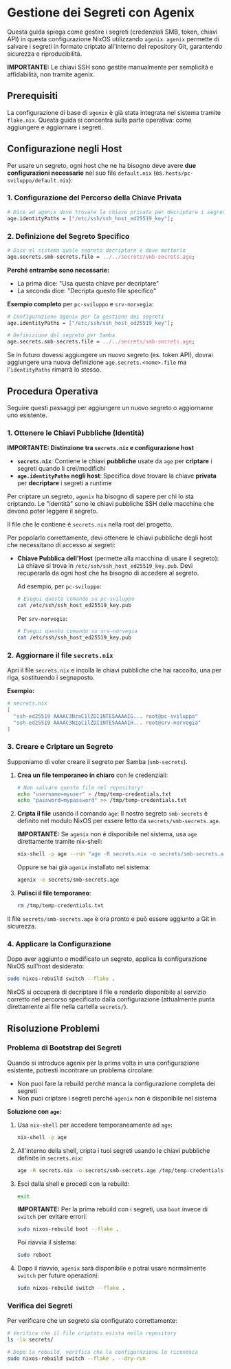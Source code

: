 # Gestione dei Segreti con Agenix

Questa guida spiega come gestire i segreti (credenziali SMB, token, chiavi API) in questa configurazione NixOS utilizzando `agenix`. `agenix` permette di salvare i segreti in formato criptato all'interno del repository Git, garantendo sicurezza e riproducibilità.

**IMPORTANTE:** Le chiavi SSH sono gestite manualmente per semplicità e affidabilità, non tramite agenix.

## Prerequisiti

La configurazione di base di `agenix` è già stata integrata nel sistema tramite `flake.nix`. Questa guida si concentra sulla parte operativa: come aggiungere e aggiornare i segreti.

## Configurazione negli Host

Per usare un segreto, ogni host che ne ha bisogno deve avere **due configurazioni necessarie** nel suo file `default.nix` (es. `hosts/pc-sviluppo/default.nix`):

### 1. Configurazione del Percorso della Chiave Privata
```nix
# Dice ad agenix dove trovare la chiave privata per decriptare i segreti
age.identityPaths = ["/etc/ssh/ssh_host_ed25519_key"];
```

### 2. Definizione del Segreto Specifico
```nix
# Dice al sistema quale segreto decriptare e dove metterlo
age.secrets.smb-secrets.file = ../../secrets/smb-secrets.age;
```

**Perché entrambe sono necessarie:**
- La prima dice: "Usa questa chiave per decriptare"
- La seconda dice: "Decripta questo file specifico"

**Esempio completo** per `pc-sviluppo` e `srv-norvegia`:
```nix
# Configurazione agenix per la gestione dei segreti
age.identityPaths = ["/etc/ssh/ssh_host_ed25519_key"];

# Definizione del segreto per Samba
age.secrets.smb-secrets.file = ../../secrets/smb-secrets.age;
```

Se in futuro dovessi aggiungere un nuovo segreto (es. token API), dovrai aggiungere una nuova definizione `age.secrets.<nome>.file` ma l'`identityPaths` rimarrà lo stesso.

## Procedura Operativa

Seguire questi passaggi per aggiungere un nuovo segreto o aggiornarne uno esistente.

### 1. Ottenere le Chiavi Pubbliche (Identità)

**IMPORTANTE: Distinzione tra `secrets.nix` e configurazione host**

- **`secrets.nix`**: Contiene le chiavi **pubbliche** usate da `age` per **criptare** i segreti quando li crei/modifichi
- **`age.identityPaths` negli host**: Specifica dove trovare la chiave **privata** per **decriptare** i segreti a runtime

Per criptare un segreto, `agenix` ha bisogno di sapere per chi lo sta criptando. Le "identità" sono le chiavi pubbliche SSH delle macchine che devono poter leggere il segreto.

Il file che le contiene è `secrets.nix` nella root del progetto.

Per popolarlo correttamente, devi ottenere le chiavi pubbliche degli host che necessitano di accesso ai segreti:

*   **Chiave Pubblica dell'Host** (permette alla macchina di usare il segreto):
    La chiave si trova in `/etc/ssh/ssh_host_ed25519_key.pub`. Devi recuperarla da ogni host che ha bisogno di accedere al segreto.

    Ad esempio, per `pc-sviluppo`:
    ```bash
    # Esegui questo comando su pc-sviluppo
    cat /etc/ssh/ssh_host_ed25519_key.pub
    ```

    Per `srv-norvegia`:
    ```bash
    # Esegui questo comando su srv-norvegia
    cat /etc/ssh/ssh_host_ed25519_key.pub
    ```

### 2. Aggiornare il file `secrets.nix`

Apri il file `secrets.nix` e incolla le chiavi pubbliche che hai raccolto, una per riga, sostituendo i segnaposto.

**Esempio:**
```nix
# secrets.nix
[
  "ssh-ed25519 AAAAC3NzaC1lZDI1NTE5AAAAIG... root@pc-sviluppo"
  "ssh-ed25519 AAAAC3NzaC1lZDI1NTE5AAAAIH... root@srv-norvegia"
]
```

### 3. Creare e Criptare un Segreto

Supponiamo di voler creare il segreto per Samba (`smb-secrets`).

1.  **Crea un file temporaneo in chiaro** con le credenziali:
    ```bash
    # Non salvare questo file nel repository!
    echo "username=myuser" > /tmp/temp-credentials.txt
    echo "password=mypassword" >> /tmp/temp-credentials.txt
    ```

2.  **Cripta il file** usando il comando `age`:
    Il nostro segreto `smb-secrets` è definito nel modulo NixOS per essere letto da `secrets/smb-secrets.age`.

    **IMPORTANTE:** Se `agenix` non è disponibile nel sistema, usa `age` direttamente tramite nix-shell:
    ```bash
    nix-shell -p age --run "age -R secrets.nix -o secrets/smb-secrets.age /tmp/temp-credentials.txt"
    ```

    Oppure se hai già `agenix` installato nel sistema:
    ```bash
    agenix -e secrets/smb-secrets.age
    ```

3.  **Pulisci il file temporaneo**:
    ```bash
    rm /tmp/temp-credentials.txt
    ```

Il file `secrets/smb-secrets.age` è ora pronto e può essere aggiunto a Git in sicurezza.

### 4. Applicare la Configurazione

Dopo aver aggiunto o modificato un segreto, applica la configurazione NixOS sull'host desiderato:

```bash
sudo nixos-rebuild switch --flake .
```

NixOS si occuperà di decriptare il file e renderlo disponibile al servizio corretto nel percorso specificato dalla configurazione (attualmente punta direttamente ai file nella cartella `secrets/`).

## Risoluzione Problemi

### Problema di Bootstrap dei Segreti

Quando si introduce agenix per la prima volta in una configurazione esistente, potresti incontrare un problema circolare:
- Non puoi fare la rebuild perché manca la configurazione completa dei segreti
- Non puoi criptare i segreti perché `agenix` non è disponibile nel sistema

**Soluzione con `age`:**
1. Usa `nix-shell` per accedere temporaneamente ad `age`:
   ```bash
   nix-shell -p age
   ```

2. All'interno della shell, cripta i tuoi segreti usando le chiavi pubbliche definite in `secrets.nix`:
   ```bash
   age -R secrets.nix -o secrets/smb-secrets.age /tmp/temp-credentials.txt
   ```

3. Esci dalla shell e procedi con la rebuild:
   ```bash
   exit
   ```
   
   **IMPORTANTE:** Per la prima rebuild con i segreti, usa `boot` invece di `switch` per evitare errori:
   ```bash
   sudo nixos-rebuild boot --flake .
   ```
   
   Poi riavvia il sistema:
   ```bash
   sudo reboot
   ```

4. Dopo il riavvio, `agenix` sarà disponibile e potrai usare normalmente `switch` per future operazioni:
   ```bash
   sudo nixos-rebuild switch --flake .
   ```

### Verifica dei Segreti

Per verificare che un segreto sia configurato correttamente:
```bash
# Verifica che il file criptato esista nella repository
ls -la secrets/

# Dopo la rebuild, verifica che la configurazione lo riconosca
sudo nixos-rebuild switch --flake . --dry-run
```
